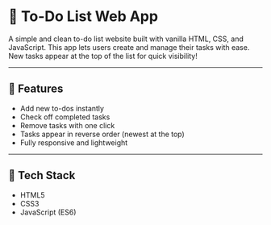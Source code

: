 # 📝 To-Do List Web App

A simple and clean to-do list website built with vanilla HTML, CSS, and JavaScript. This app lets users create and manage their tasks with ease. New tasks appear at the top of the list for quick visibility!

---

## 🚀 Features

- Add new to-dos instantly
- Check off completed tasks
- Remove tasks with one click
- Tasks appear in reverse order (newest at the top)
- Fully responsive and lightweight

---

## 🔧 Tech Stack

- HTML5
- CSS3
- JavaScript (ES6)
